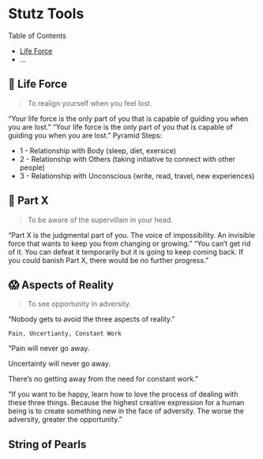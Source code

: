 # Stutz Tools

Table of Contents
- [Life Force](#life-force)
- ...

## 🧭 Life Force

> To realign yourself when you feel lost.

“Your life force is the only part of you that is capable of guiding you when you are lost.” “Your life force is the only part of you that is capable of guiding you when you are lost.” Pyramid Steps:
- 1 - Relationship with Body (sleep, diet, exersice)
- 2 - Relationship with Others (taking initiative to connect with other people)
- 3 - Relationship with Unconscious (write, read, travel, new experiences)

## 🦹 Part X

> To be aware of the supervillain in your head.

“Part X is the judgmental part of you. The voice of impossibility. An invisible force that wants to keep you from changing or growing.” “You can’t get rid of it. You can defeat it temporarily but it is going to keep coming back. If you could banish Part X, there would be no further progress.”


## 😱 Aspects of Reality

> To see opportunity in adversity.

“Nobody gets to avoid the three aspects of reality.”

`Pain, Uncertianty, Constant Work`

“Pain will never go away.

Uncertainty will never go away.

There’s no getting away from the need for constant work.” 

“If you want to be happy, learn how to love the process of dealing with these three things. Because the highest creative expression for a human being is to create something new in the face of adversity. The worse the adversity, greater the opportunity.”

## String of Pearls

